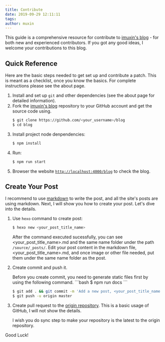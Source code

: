 ```yaml
---
title: Contribute
date: 2019-09-29 12:11:11
tags:
author: muxin
---
```


This guide is a comprehensive resource for contribute to [imuxin's blog](https://github.com/imuxin/blog) - for both new and experienced contributors. If you got any good ideas, I welcome your contributions to this blog.

<!-- more -->

## Quick Reference

Here are the basic steps needed to get set up and contribute a patch. This is meant as a checklist, once you know the basics. For complete instructions please see the about page.

1. Install and set up `git` and other dependencies (see the about page for detailed information).
2. Fork the [imuxin's blog](https://github.com/imuxin/blog) repository to your GitHub account and get the source code using.
   ```bash
   $ git clone https://github.com/<your_username>/blog
   $ cd blog
   ```
3. Install project node denpendencies:
   ```bash
   $ npm install
   ```
4. Run:
   ```bash
   $ npm run start
   ```
5. Browser the website [`http://localhost:4000/blog`](http://localhost:4000/blog) to check the blog.

## Create Your Post

I recommend to use [markdown](https://www.markdownguide.org/cheat-sheet/) to write the post, and all the site's posts are using markdown. Next, I will show you how to create your post. Let's dive into the details.

1. Use `hexo` command to create post:
   ```bash
   $ hexo new <your_post_title_name>
   ```
   After the command executed sucessfully, you can see <your_post_title_name>.md and the same name folder under the path `/source/_posts/`. Edit your post content in the markdown file, <your_post_title_name>.md, and once image or other file needed, put them under the same name folder as the post.
2. Create commit and push it.
   <div class='tip warn'>Before you create commit, you need to generate static files first by using the following command.
   ```bash
   $ npm run docs
   ```
   </div>

   ```bash
   $ git add . && git commit -m 'Add a new post, <your_post_title_name>'
   $ git push -u origin master
   ```
3. Create pull request to the [origin repository](https://github.com/imuxin/blog). This is a basic usage of GitHub, I will not show the details.
   <div class='tip'>I wish you do sync step to make your repository is the latest to the origin repository.</div>

Good Luck!
